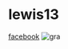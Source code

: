 # lewis13
[facebook](https://facebook.com)
![gra](https://github.com/user-attachments/assets/26e00531-7390-41ae-b034-5b6ce085dd86)
